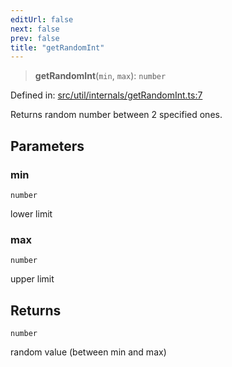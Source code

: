 ```yaml
---
editUrl: false
next: false
prev: false
title: "getRandomInt"
---
```


> **getRandomInt**(`min`, `max`): `number`

Defined in: [src/util/internals/getRandomInt.ts:7](https://github.com/fabricjs/fabric.js/blob/977f797255d8c56b5b68360b0d45bed33697d2e8/src/util/internals/getRandomInt.ts#L7)

Returns random number between 2 specified ones.

## Parameters

### min

`number`

lower limit

### max

`number`

upper limit

## Returns

`number`

random value (between min and max)
